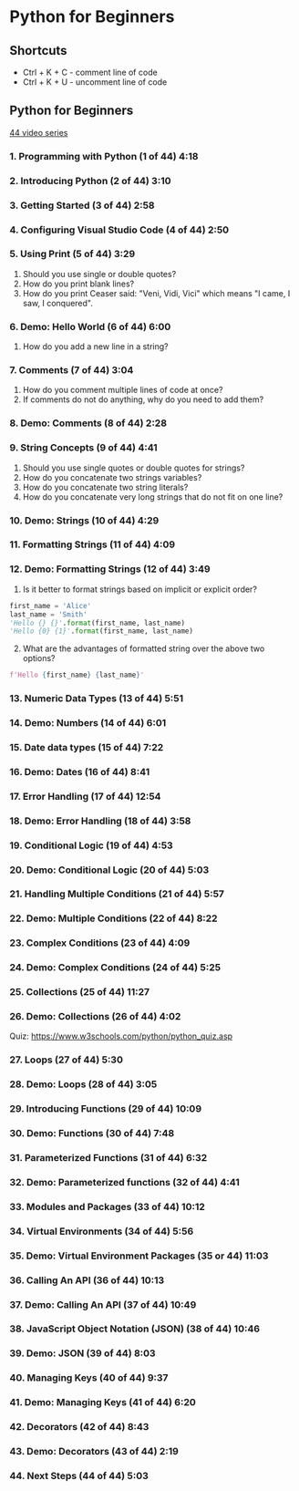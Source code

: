 # Python for Beginners

## Shortcuts

* Ctrl + K + C - comment line of code
* Ctrl + K + U - uncomment line of code

## Python for Beginners

[44 video series][10]

[10]: https://www.youtube.com/playlist?list=PLlrxD0HtieHhS8VzuMCfQD4uJ9yne1mE6

### 1. Programming with Python (1 of 44) 4:18

### 2. Introducing Python (2 of 44) 3:10

### 3. Getting Started (3 of 44) 2:58

### 4. Configuring Visual Studio Code (4 of 44) 2:50

### 5. Using Print (5 of 44) 3:29

1. Should you use single or double quotes?
2. How do you print blank lines?
3. How do you print Ceaser said: "Veni, Vidi, Vici" which means "I came, I saw,
    I conquered".

### 6. Demo: Hello World (6 of 44) 6:00

1. How do you add a new line in a string?

### 7. Comments (7 of 44) 3:04

1. How do you comment multiple lines of code at once?
2. If comments do not do anything, why do you need to add them?

### 8. Demo: Comments (8 of 44) 2:28

### 9. String Concepts (9 of 44) 4:41

1. Should you use single quotes or double quotes for strings?
2. How do you concatenate two strings variables?
3. How do you concatenate two string literals?
4. How do you concatenate very long strings that do not fit on one line?

### 10. Demo: Strings (10 of 44) 4:29

### 11. Formatting Strings (11 of 44) 4:09

### 12. Demo: Formatting Strings (12 of 44) 3:49

1. Is it better to format strings based on implicit or explicit order?

```python
first_name = 'Alice'
last_name = 'Smith'
'Hello {} {}'.format(first_name, last_name)
'Hello {0} {1}'.format(first_name, last_name)
```

2. What are the advantages of formatted string over the above two options?

```python
f'Hello {first_name} {last_name}'
```

### 13. Numeric Data Types (13 of 44) 5:51

### 14. Demo: Numbers (14 of 44) 6:01

### 15. Date data types (15 of 44) 7:22

### 16. Demo: Dates (16 of 44) 8:41

### 17. Error Handling (17 of 44) 12:54

### 18. Demo: Error Handling (18 of 44) 3:58

### 19. Conditional Logic (19 of 44) 4:53

### 20. Demo: Conditional Logic (20 of 44) 5:03

### 21. Handling Multiple Conditions (21 of 44) 5:57

### 22. Demo: Multiple Conditions (22 of 44) 8:22

### 23. Complex Conditions (23 of 44) 4:09

### 24. Demo: Complex Conditions (24 of 44) 5:25

### 25. Collections (25 of 44) 11:27

### 26. Demo: Collections (26 of 44) 4:02

Quiz: https://www.w3schools.com/python/python_quiz.asp 

### 27. Loops (27 of 44) 5:30

### 28. Demo: Loops (28 of 44) 3:05

### 29. Introducing Functions (29 of 44) 10:09

### 30. Demo: Functions (30 of 44) 7:48

### 31. Parameterized Functions (31 of 44) 6:32

### 32. Demo: Parameterized functions (32 of 44) 4:41

### 33. Modules and Packages (33 of 44) 10:12

### 34. Virtual Environments (34 of 44) 5:56

### 35. Demo: Virtual Environment Packages (35 or 44) 11:03

### 36. Calling An API (36 of 44) 10:13

### 37. Demo: Calling An API (37 of 44) 10:49

### 38. JavaScript Object Notation (JSON) (38 of 44) 10:46

### 39. Demo: JSON (39 of 44) 8:03

### 40. Managing Keys (40 of 44) 9:37

### 41. Demo: Managing Keys (41 of 44) 6:20

### 42. Decorators (42 of 44) 8:43

### 43. Demo: Decorators (43 of 44) 2:19

### 44. Next Steps (44 of 44) 5:03
